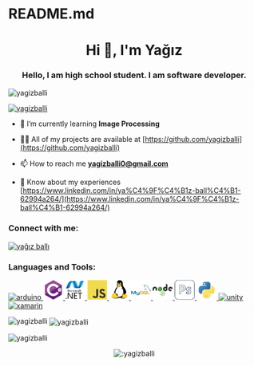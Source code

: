 # README.md
<h1 align="center">Hi 👋, I'm Yağız</h1>
<h3 align="center">Hello, I am high school student. I am software developer.</h3>

<p align="left"> <img src="https://komarev.com/ghpvc/?username=yagizballi&label=Profile%20views&color=0e75b6&style=flat" alt="yagizballi" /> </p>

<p align="left"> <a href="https://github.com/ryo-ma/github-profile-trophy"><img src="https://github-profile-trophy.vercel.app/?username=yagizballi" alt="yagizballi" /></a> </p>

- 🌱 I’m currently learning **Image Processing**

- 👨‍💻 All of my projects are available at [https://github.com/yagizballi](https://github.com/yagizballi)

- 📫 How to reach me **yagizballi0@gmail.com**

- 📄 Know about my experiences [https://www.linkedin.com/in/ya%C4%9F%C4%B1z-ball%C4%B1-62994a264/](https://www.linkedin.com/in/ya%C4%9F%C4%B1z-ball%C4%B1-62994a264/)

<h3 align="left">Connect with me:</h3>
<p align="left">
<a href="https://linkedin.com/in/yagizballi" target="blank"><img align="center" src="https://raw.githubusercontent.com/rahuldkjain/github-profile-readme-generator/master/src/images/icons/Social/linked-in-alt.svg" alt="yağız ballı" height="30" width="40" /></a>
</p>

<h3 align="left">Languages and Tools:</h3>
<p align="left"> <a href="https://www.arduino.cc/" target="_blank" rel="noreferrer"> <img src="https://cdn.worldvectorlogo.com/logos/arduino-1.svg" alt="arduino" width="40" height="40"/> </a> <a href="https://www.w3schools.com/cs/" target="_blank" rel="noreferrer"> <img src="https://raw.githubusercontent.com/devicons/devicon/master/icons/csharp/csharp-original.svg" alt="csharp" width="40" height="40"/> </a> <a href="https://dotnet.microsoft.com/" target="_blank" rel="noreferrer"> <img src="https://raw.githubusercontent.com/devicons/devicon/master/icons/dot-net/dot-net-original-wordmark.svg" alt="dotnet" width="40" height="40"/> </a> <a href="https://developer.mozilla.org/en-US/docs/Web/JavaScript" target="_blank" rel="noreferrer"> <img src="https://raw.githubusercontent.com/devicons/devicon/master/icons/javascript/javascript-original.svg" alt="javascript" width="40" height="40"/> </a> <a href="https://www.linux.org/" target="_blank" rel="noreferrer"> <img src="https://raw.githubusercontent.com/devicons/devicon/master/icons/linux/linux-original.svg" alt="linux" width="40" height="40"/> </a> <a href="https://www.mysql.com/" target="_blank" rel="noreferrer"> <img src="https://raw.githubusercontent.com/devicons/devicon/master/icons/mysql/mysql-original-wordmark.svg" alt="mysql" width="40" height="40"/> </a> <a href="https://nodejs.org" target="_blank" rel="noreferrer"> <img src="https://raw.githubusercontent.com/devicons/devicon/master/icons/nodejs/nodejs-original-wordmark.svg" alt="nodejs" width="40" height="40"/> </a> <a href="https://www.photoshop.com/en" target="_blank" rel="noreferrer"> <img src="https://raw.githubusercontent.com/devicons/devicon/master/icons/photoshop/photoshop-line.svg" alt="photoshop" width="40" height="40"/> </a> <a href="https://www.python.org" target="_blank" rel="noreferrer"> <img src="https://raw.githubusercontent.com/devicons/devicon/master/icons/python/python-original.svg" alt="python" width="40" height="40"/> </a> <a href="https://unity.com/" target="_blank" rel="noreferrer"> <img src="https://www.vectorlogo.zone/logos/unity3d/unity3d-icon.svg" alt="unity" width="40" height="40"/> </a> <a href="https://dotnet.microsoft.com/apps/xamarin" target="_blank" rel="noreferrer"> <img src="https://raw.githubusercontent.com/detain/svg-logos/780f25886640cef088af994181646db2f6b1a3f8/svg/xamarin.svg" alt="xamarin" width="40" height="40"/> </a> </p>

<p><img align="left" src="https://github-readme-stats.vercel.app/api/top-langs?username=yagizballi&show_icons=true&locale=en&layout=compact" alt="yagizballi" /></p>

<p>&nbsp;<img align="center" src="https://github-readme-stats.vercel.app/api?username=yagizballi&show_icons=true&locale=en" alt="yagizballi" /></p>

<p><img align="center" src="https://github-readme-streak-stats.herokuapp.com/?user=yagizballi&" alt="yagizballi" /></p>

<p align="center"><img src="https://moe-counter.glitch.me/get/@:yagizballi?theme=rule34" alt=":yagizballi" /></p>
